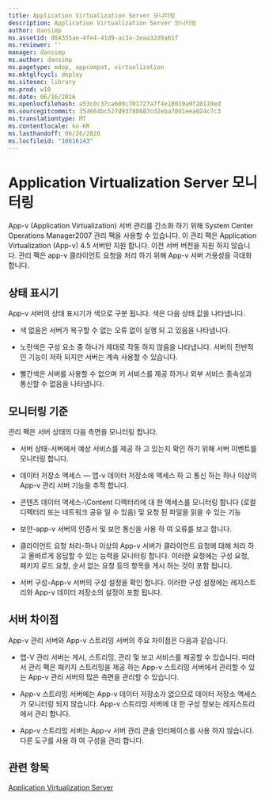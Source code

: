 ```yaml
---
title: Application Virtualization Server 모니터링
description: Application Virtualization Server 모니터링
author: dansimp
ms.assetid: d84355ae-4fe4-41d9-ac3a-3eaa32d9a61f
ms.reviewer: ''
manager: dansimp
ms.author: dansimp
ms.pagetype: mdop, appcompat, virtualization
ms.mktglfcycl: deploy
ms.sitesec: library
ms.prod: w10
ms.date: 06/16/2016
ms.openlocfilehash: a53c0c37ca609c701727a7f4e18019a9f20110ed
ms.sourcegitcommit: 354664bc527d93f80687cd2eba70d1eea024c7c3
ms.translationtype: MT
ms.contentlocale: ko-KR
ms.lasthandoff: 06/26/2020
ms.locfileid: "10816143"
---
```

# Application Virtualization Server 모니터링


App-v (Application Virtualization) 서버 관리를 간소화 하기 위해 System Center Operations Manager2007 관리 팩을 사용할 수 있습니다. 이 관리 팩은 Application Virtualization (App-v) 4.5 서버만 지원 합니다. 이전 서버 버전을 지원 하지 않습니다. 관리 팩은 app-v 클라이언트 요청을 처리 하기 위해 App-v 서버 가용성을 극대화 합니다.

## 상태 표시기


App-v 서버의 상태 표시기가 색으로 구분 됩니다. 색은 다음 상태 값을 나타냅니다.

-   색 없음은 서버가 복구할 수 없는 오류 없이 실행 되 고 있음을 나타냅니다.

-   노란색은 구성 요소 중 하나가 제대로 작동 하지 않음을 나타냅니다. 서버의 전반적인 기능이 저하 되지만 서버는 계속 사용할 수 있습니다.

-   빨간색은 서버를 사용할 수 없으며 키 서비스를 제공 하거나 외부 서비스 종속성과 통신할 수 없음을 나타냅니다.

## 모니터링 기준


관리 팩은 서버 상태의 다음 측면을 모니터링 합니다.

-   서버 상태-서버에서 예상 서비스를 제공 하 고 있는지 확인 하기 위해 서버 이벤트를 모니터링 합니다.

-   데이터 저장소 액세스 — 앱-v 데이터 저장소에 액세스 하 고 통신 하는 하나 이상의 App-v 관리 서버 기능을 추적 합니다.

-   콘텐츠 데이터 액세스-\\Content 디렉터리에 대 한 액세스를 모니터링 합니다 (로컬 디렉터리 또는 네트워크 공유 일 수 있음) 및 요청 된 파일을 읽을 수 있는 기능

-   보안-app-v 서버의 인증서 및 보안 통신을 사용 하 여 오류를 보고 합니다.

-   클라이언트 요청 처리-하나 이상의 App-v 서버가 클라이언트 요청에 대해 처리 하 고 올바르게 응답할 수 있는 능력을 모니터링 합니다. 이러한 요청에는 구성 요청, 패키지 로드 요청, 순서 없는 요청 등의 항목을 게시 하는 것이 포함 됩니다.

-   서버 구성-App-v 서버의 구성 설정을 확인 합니다. 이러한 구성 설정에는 레지스트리와 App-v 데이터 저장소의 설정이 포함 됩니다.

## 서버 차이점


App-v 관리 서버와 App-v 스트리밍 서버의 주요 차이점은 다음과 같습니다.

-   앱-V 관리 서버는 게시, 스트리밍, 관리 및 보고 서비스를 제공할 수 있습니다. 따라서 관리 팩은 패키지 스트리밍을 제공 하는 App-v 스트리밍 서버에서 관리할 수 있는 App-v 관리 서버의 많은 측면을 관리할 수 있습니다.

-   App-v 스트리밍 서버에는 App-v 데이터 저장소가 없으므로 데이터 저장소 액세스가 모니터링 되지 않습니다. App-v 스트리밍 서버에 대 한 구성 정보는 레지스트리에서 관리 합니다.

-   App-v 스트리밍 서버는 App-v 서버 관리 콘솔 인터페이스를 사용 하지 않습니다. 다른 도구를 사용 하 여 구성을 관리 합니다.

## 관련 항목


[Application Virtualization Server](application-virtualization-server.md)

 

 





